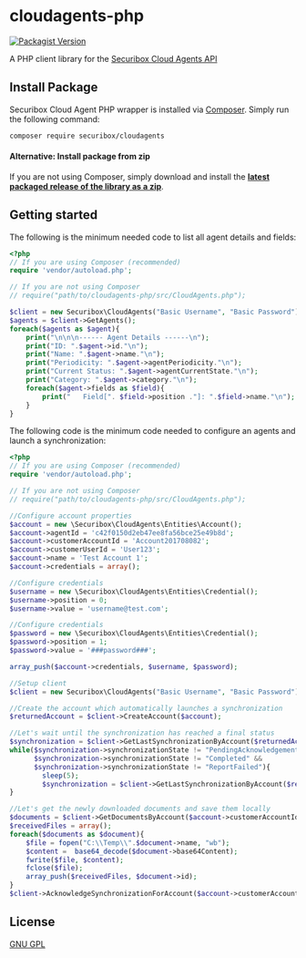 # cloudagents-php
[![Packagist Version][packagist-image]][packagist-url]

A PHP client library for the [Securibox Cloud Agents API][1]

## Install Package
Securibox Cloud Agent PHP wrapper is installed via [Composer](http://getcomposer.org).
Simply run the following command:
```bash
composer require securibox/cloudagents
```

#### Alternative: Install package from zip
If you are not using Composer, simply download and install the **[latest packaged release of the library as a zip](https://github.com/Securibox/cloudagents-php/archive/master.zip)**.

## Getting started
The following is the minimum needed code to list all agent details and fields:
```php
<?php 
// If you are using Composer (recommended)
require 'vendor/autoload.php';

// If you are not using Composer
// require("path/to/cloudagents-php/src/CloudAgents.php");

$client = new Securibox\CloudAgents("Basic Username", "Basic Password");
$agents = $client->GetAgents();
foreach($agents as $agent){
    print("\n\n\n------ Agent Details ------\n");
    print("ID: ".$agent->id."\n");
    print("Name: ".$agent->name."\n");
    print("Periodicity: ".$agent->agentPeriodicity."\n");
    print("Current Status: ".$agent->agentCurrentState."\n");
    print("Category: ".$agent->category."\n");
    foreach($agent->fields as $field){
        print("   Field[". $field->position ."]: ".$field->name."\n");
    }
}
```

The following code is the minimum code needed to configure an agents and launch a synchronization:
```php
<?php
// If you are using Composer (recommended)
require 'vendor/autoload.php';

// If you are not using Composer
// require("path/to/cloudagents-php/src/CloudAgents.php");

//Configure account properties
$account = new \Securibox\CloudAgents\Entities\Account();
$account->agentId = 'c42f0150d2eb47ee8fa56bce25e49b8d';
$account->customerAccountId = 'Account201708082';
$account->customerUserId = 'User123';
$account->name = 'Test Account 1';
$account->credentials = array();

//Configure credentials
$username = new \Securibox\CloudAgents\Entities\Credential();
$username->position = 0;
$username->value = 'username@test.com';

//Configure credentials
$password = new \Securibox\CloudAgents\Entities\Credential();
$password->position = 1;
$password->value = '###password###';

array_push($account->credentials, $username, $password);

//Setup client
$client = new Securibox\CloudAgents("Basic Username", "Basic Password");

//Create the account which automatically launches a synchronization
$returnedAccount = $client->CreateAccount($account);

//Let's wait until the synchronization has reached a final status
$synchronization = $client->GetLastSynchronizationByAccount($returnedAccount->customerAccountId);
while($synchronization->synchronizationState != "PendingAcknowledgement" &&
      $synchronization->synchronizationState != "Completed" &&
      $synchronization->synchronizationState != "ReportFailed"){
        sleep(5);
        $synchronization = $client->GetLastSynchronizationByAccount($returnedAccount->customerAccountId);
}

//Let's get the newly downloaded documents and save them locally
$documents = $client->GetDocumentsByAccount($account->customerAccountId, 'true','true');
$receivedFiles = array();
foreach($documents as $document){
    $file = fopen("C:\\Temp\\".$document->name, "wb");
    $content =  base64_decode($document->base64Content);
    fwrite($file, $content);
    fclose($file);
    array_push($receivedFiles, $document->id);   
}
$client->AcknowledgeSynchronizationForAccount($account->customerAccountId, $receivedFiles, array());
```
## License
[GNU GPL][3]

[1]: https://sca.securibox.eu
[2]: https://sca.securibox.eu/doc.html
[3]: https://github.com/Securibox/cloudagents-phpblob/master/LICENSE
[packagist-image]: https://img.shields.io/badge/packagist-1.0.2-blue.svg
[packagist-url]: https://packagist.org/packages/securibox/cloudagents